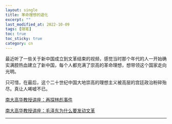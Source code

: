 ```yaml
---
layout: single
title: 革命理想的退化
excerpt: ""
last_modified_at: 2022-10-09
tags: [随笔]
toc: true
toc_sticky: true
category: cn
---
```

最近听了一些关于新中国成立到文革结束的视频，感觉当时那个年代的人一开始确实满腔热血建立了新中国，每个人都充满了崇高的革命理想，想带领这个国家走向光明。

只可惜，在最后，这个二十世纪中国大地崇高的理想主义被高层的宫廷政治粉碎殆尽。真让人唏嘘不已。

[南大高华教授讲座：再探林彪事件](https://youtu.be/yDN5nIMpvq8?t=8695)

[南大高华教授讲座：毛泽东为什么要发动文革](https://youtu.be/jKSuCc_Ir1A?t=160)

---
